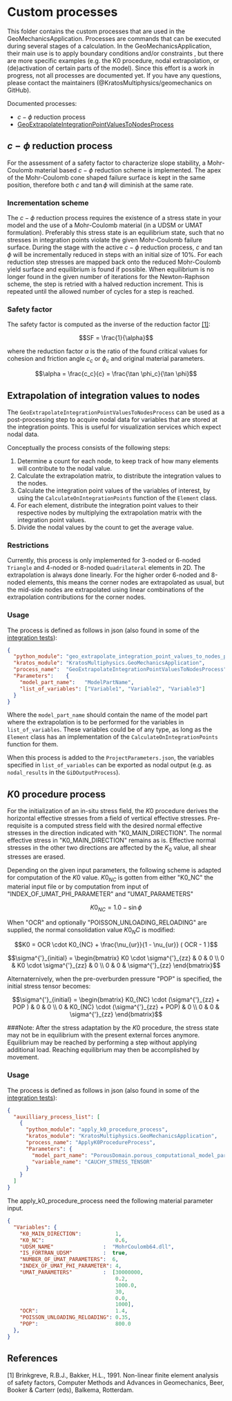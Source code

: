 # Custom processes

This folder contains the custom processes that are used in the GeoMechanicsApplication. Processes are commands that can be executed during several stages of a calculation. In the GeoMechanicsApplication, their main use is to apply boundary conditions and/or constraints , but there are more specific examples (e.g. the K0 procedure, nodal extrapolation, or (de)activation of certain parts of the model). Since this effort is a work in progress, not all processes are documented yet. If you have any questions, please contact the maintainers (@KratosMultiphysics/geomechanics on GitHub).

Documented processes:
- $c-\phi$ reduction process
- [GeoExtrapolateIntegrationPointValuesToNodesProcess](#extrapolation-of-integration-values-to-nodes)

## $c-\phi$ reduction process
For the assessment of a safety factor to characterize slope stability, a Mohr-Coulomb material based $c-\phi$ reduction 
scheme is implemented. The apex of the Mohr-Coulomb cone shaped failure surface is kept in the same position, 
therefore both $c$ and $\tan \phi$ will diminish at the same rate.

### Incrementation scheme
The $c-\phi$ reduction process requires the existence of a stress state in your model and the use of a Mohr-Coulomb material 
(in a UDSM or UMAT formulation). Preferably this stress state is an equilibrium state, such that no stresses in integration 
points violate the given Mohr-Coulomb failure surface. During the stage with the active $c-\phi$ reduction process, 
$c$ and $\tan \phi$ will be incrementally reduced in steps with an initial size of 10%. For each reduction step stresses are 
mapped back onto the reduced Mohr-Coulomb yield surface and equilibrium is found if possible. When equilibrium is no longer 
found in the given number of iterations for the Newton-Raphson scheme, the step is retried with a halved reduction increment. This is repeated until the allowed number of cycles for a step is reached.   

### Safety factor
The safety factor is computed as the inverse of the reduction factor [[1]](#1):

$$SF = \frac{1}{\alpha}$$

where the reduction factor $\alpha$ is the ratio of the found critical values for cohesion and friction angle $c_c$ or $\phi_c$ and original material parameters.

$$\alpha = \frac{c_c}{c} = \frac{\tan \phi_c}{\tan \phi}$$ 

## Extrapolation of integration values to nodes 
The `GeoExtrapolateIntegrationPointValuesToNodesProcess` can be used as a post-processing step to acquire nodal data for variables that are stored at the integration points. This is useful for visualization services which expect nodal data.

Conceptually the process consists of the following steps:
1. Determine a count for each node, to keep track of how many elements will contribute to the nodal value.
2. Calculate the extrapolation matrix, to distribute the integration values to the nodes.
3. Calculate the integration point values of the variables of interest, by using the `CalculateOnIntegrationPoints` function of the `Element` class.
4. For each element, distribute the integration point values to their respective nodes by multiplying the extrapolation matrix with the integration point values.
5. Divide the nodal values by the count to get the average value.

### Restrictions
Currently, this process is only implemented for 3-noded or 6-noded `Triangle` and 4-noded or 8-noded `Quadrilateral` elements in 2D. The extrapolation is always done linearly. For the higher order 6-noded and 8-noded elements, this means the corner nodes are extrapolated as usual, but the mid-side nodes are extrapolated using linear combinations of the extrapolation contributions for the corner nodes.

### Usage
The process is defined as follows in json (also found in some of the [integration tests](../tests/test_integration_node_extrapolation)):
```json
{
  "python_module": "geo_extrapolate_integration_point_values_to_nodes_process",
  "kratos_module": "KratosMultiphysics.GeoMechanicsApplication",
  "process_name":  "GeoExtrapolateIntegrationPointValuesToNodesProcess",
  "Parameters":    {
    "model_part_name":   "ModelPartName",
    "list_of_variables": ["Variable1", "Variable2", "Variable3"]
  }
}
```
Where the `model_part_name` should contain the name of the model part where the extrapolation is to be performed for the variables in `list_of_variables`. These variables could be of any type, as long as the `Element` class has an implementation of the `CalculateOnIntegrationPoints` function for them.


When this process is added to the `ProjectParameters.json`, the variables specified in `list_of_variables` can be exported as nodal output (e.g. as `nodal_results` in the `GiDOutputProcess`). 

## $K0$ procedure process
For the initialization of an in-situ stress field, the $K0$ procedure derives the horizontal effective stresses from a field of vertical effective stresses.
Pre-requisite is a computed stress field with the desired normal effective stresses in the direction indicated with "K0_MAIN_DIRECTION". The normal effective stress in "K0_MAIN_DIRECTION" remains as is. Effective normal stresses in the other two directions are affected by the $K_0$ value, all shear stresses are erased.


Depending on the given input parameters, the following scheme is adapted for computation of the $K0$ value.
$K0_{NC}$ is gotten from either "K0_NC" the material input file or by computation from input of "INDEX_OF_UMAT_PHI_PARAMETER" and "UMAT_PARAMETERS"

$$K0_{NC} = 1.0 - \sin \phi$$

When "OCR" and optionally "POISSON_UNLOADING_RELOADING" are supplied, the normal consolidation value $K0_NC$ is modified:

$$K0 = OCR \cdot K0_{NC} +  \frac{\nu_{ur}}{1 - \nu_{ur}} ( OCR - 1 )$$

$$\sigma^{'}_{initial} = \begin{bmatrix} K0 \cdot \sigma^{'}_{zz} & 0 & 0 \\ 0 & K0 \cdot \sigma^{'}_{zz} & 0 \\ 0 & 0 & \sigma^{'}_{zz} \end{bmatrix}$$

Alternaternively, when the pre-overburden pressure "POP" is specified, the initial stress tensor becomes:

$$\sigma^{'}_{initial} = \begin{bmatrix} K0_{NC} \cdot (\sigma^{'}_{zz} + POP ) & 0 & 0 \\ 0 & K0_{NC} \cdot (\sigma^{'}_{zz} + POP) & 0 \\ 0 & 0 & \sigma^{'}_{zz} \end{bmatrix}$$

###Note:
After the stress adaptation by the $K0$ procedure, the stress state may not be in equilibrium with the present external forces anymore. Equilibrium may be reached by performing a step without applying additional load. Reaching equilibrium may then be accomplished by movement.  




### Usage
The process is defined as follows in json (also found in some of the [integration tests](../tests/test_k0_procedure_process)):
```json
{
  "auxilliary_process_list": [
    {
      "python_module": "apply_k0_procedure_process",
      "kratos_module": "KratosMultiphysics.GeoMechanicsApplication",
      "process_name": "ApplyK0ProcedureProcess",
      "Parameters": {
        "model_part_name": "PorousDomain.porous_computational_model_part",
        "variable_name": "CAUCHY_STRESS_TENSOR"
      }
    }
  ]
}
```
The apply_k0_procedure_process need the following material parameter input.
```json
{
  "Variables": {
    "K0_MAIN_DIRECTION":           1,
    "K0_NC":                       0.6,
    "UDSM_NAME"                :  "MohrCoulomb64.dll",
    "IS_FORTRAN_UDSM"          :  true,
    "NUMBER_OF_UMAT_PARAMETERS":  6,
    "INDEX_OF_UMAT_PHI_PARAMETER": 4,
    "UMAT_PARAMETERS"          :  [30000000,
                                   0.2,
                                   1000.0,
                                   30,
                                   0.0,
                                   1000],
    "OCR":                         1.4,
    "POISSON_UNLOADING_RELOADING": 0.35,
    "POP":                         800.0
  },
}
```

## References
<a id="1">[1]</a> Brinkgreve, R.B.J., Bakker, H.L., 1991. Non-linear finite element analysis of safety factors, Computer Methods and Advances in Geomechanics, Beer, Booker & Carterr (eds), Balkema, Rotterdam.

